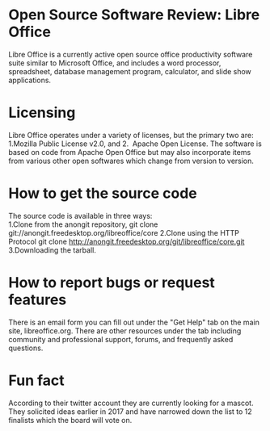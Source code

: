 # Open Source Software Review: Libre Office

Libre Office is a currently active open source office productivity software suite similar to Microsoft Office, and includes a word processor, spreadsheet, database management program, calculator, and slide show applications.

# Licensing
Libre Office operates under a variety of licenses, but the primary two are:
1.Mozilla Public License v2.0, and 2.
 Apache Open License. The software is based on code from Apache Open Office but may also incorporate items from various other open softwares which change from version to version.
# How to get the source code
The source code is available in three ways:  
1.Clone from the anongit repository, git clone git://anongit.freedesktop.org/libreoffice/core
2.Clone using the HTTP Protocol git clone http://anongit.freedesktop.org/git/libreoffice/core.git 
3.Downloading the tarball.
# How to report bugs or request features
There is an email form you can fill out under the "Get Help" tab on the main site, libreoffice.org. There are other resources under the tab including community and professional support, forums, and frequently asked questions.
# Fun fact
According to their twitter account they are currently looking for a mascot. They solicited ideas earlier in 2017 and have narrowed down the list to 12 finalists which the board will vote on.



